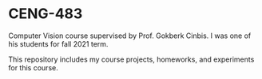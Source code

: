 # CENG-483

Computer Vision course supervised by Prof. Gokberk Cinbis.
I was one of his students for fall 2021 term.

This repository includes my course projects, homeworks, and experiments for this course.
